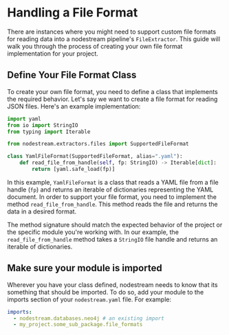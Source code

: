 # Handling a File Format

There are instances where you might need to support custom file formats for reading data into a nodestream pipeline's `FileExtractor`.
This guide will walk you through the process of creating your own file format implementation for your project.

## Define Your File Format Class

To create your own file format, you need to define a class that implements the required behavior.
Let's say we want to create a file format for reading JSON files. Here's an example implementation:

```python
import yaml
from io import StringIO
from typing import Iterable

from nodestream.extractors.files import SupportedFileFormat

class YamlFileFormat(SupportedFileFormat, alias=".yaml"):
    def read_file_from_handle(self, fp: StringIO) -> Iterable[dict]:
        return [yaml.safe_load(fp)]
```

In this example, `YamlFileFormat` is a class that reads a YAML file from a file handle (`fp`) and returns an
iterable of dictionaries representing the YAML document. In order to support your file format, you need to
implement the method `read_file_from_handle`. This method reads the file and returns the data in a desired format.

The method signature should match the expected behavior of the project or the specific module you're working with.
In our example, the `read_file_from_handle` method takes a `StringIO` file handle and returns an iterable of dictionaries.

## Make sure your module is imported

Wherever you have your class defined, nodestream needs to know that its something that should be imported. To do
so, add your module to the imports section of your `nodestream.yaml` file. For example:

```yaml
imports:
  - nodestream.databases.neo4j # an existing import
  - my_project.some_sub_package.file_formats
```
